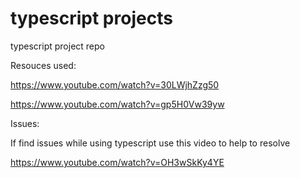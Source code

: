 # typescript projects
typescript project repo


Resouces used:

https://www.youtube.com/watch?v=30LWjhZzg50 

https://www.youtube.com/watch?v=gp5H0Vw39yw


Issues:

If find issues while using typescript use this video to help to resolve 

https://www.youtube.com/watch?v=OH3wSkKy4YE
